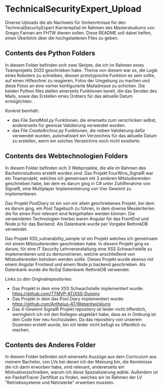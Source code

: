 # TechnicalSecurityExpert_Upload
Diverse Uploads die als Nachweis für Vorkenntnisse für den TechnicalSecurityExpert Karrierepfad im Rahmen des Masterstudiums von Gregor Faiman am FHTW dienen sollen.
Diese README soll dabei helfen, einen Überblick über die hochgeladenen Files zu geben.

## Contents des Python Folders

In diesem Folder befinden sich zwei Skripte, die ich im Rahmen eines Teamprojekts 2020 geschrieben habe.
Thema von diesem war es, die Logik eines Roboters zu schreiben, dessen prototypische Funktion es sein sollte, auf einen Hilfeschrei zu reagieren, Fotos der Umgebung zu machen und diese Fotos an eine vorher konfigurierte Mailadresse zu schicken.
Die beiden Python files stellen einerseits Funktionen bereit, die das Senden des Mails, sowie das Erstellen eines Ordners für das aktuelle Datum 
ermöglichten.

Konkret beinhält:

* das File *SendMail.py* Funktionen, die einerseits zum verschicken selbst, andererseits für gewisse Validierung verwendet wurden.
* das File *CreateArchive.py* Funktionen, die neben Validierung dafür verwendet wurden, automatisiert ein Verzeichnis für das aktuelle Datum zu erstellen, wenn ein solches Verzeichnis noch nicht existierte.

## Contents des Webtechnologien Folders

In diesem Folder befinden sich 3 Webprojekte, die alle im Rahmen des Bachelorstudiums erstellt worden sind.
Das Projekt FourWins_SignalR war ein Teamprojekt, welches ich gemeinsam mit 3 anderen Mitstudierenden geschrieben habe, bei dem es darum ging in C# unter Zuhilfenahme von SignalR, eine Multiplayer Implementierung von Vier Gewinnt zu implementieren.

Das Projekt PoolDiary ist ein von mir allein geschriebenes Projekt, bei dem es darum ging, ein Pool Tagebuch zu führen, in dem diverse Messkriterien die für einen Pool relevant sind festgehalten werden können.
Die verwendeten Technologien hierbei waren Angular für das FrontEnd und Node js für das Backend.
Als Datenbank wurde per Vorgabe RethinkDB verwendet.

Das Projekt XSS_vulnerability_sample ist ein Projekt welches ich gemeinsam mit einem Mitstudierenden geschrieben habe. In diesem Projekt ging es darum, für eine IT Security Lehrveranstaltung eine XSS Schwachstelle zu implementieren und zu demonstrieren, welche anschließend von Mitstudierenden behoben werden sollte.
Dieses Projekt wurde ebenso mit einem Angular Frontend und einem Node.js backend geschrieben.
Als Datenbank wurde die NoSql Datenbank RethinkDB verwendet.

Links zu den Originalrepositories:
* Das Projekt in dem eine XSS Schwachstelle implementiert wurde: https://github.com/TTMVP-AT/XSS-Dummy
* Das Projekt in dem das Pool Diary implementiert wurde: https://github.com/Antheius-AT/Webentwicklung
* Das 4-Gewinnt SignalR Projekt repository ist leider nicht öffentlich, wenngleich ich mit den Kollegen abgeklärt habe, dass es in Ordnung ist den Code hier neu hochzuladen. Da das repository von unserem Dozenten erstellt wurde, bin ich leider nicht befugt es öffentlich zu machen.

## Contents des Anderes Folder

In diesem Folder befinden sich einerseits Auszüge aus dem Curriculum aus meinem Bachelor, von LVs bei denen ich der Meinung bin, die Kenntnisse die ich darin erworben habe, sind relevant, andererseits ein Motivationsschreiben, warum ich diese Spezialisierung wähle.
Außerdem ist ein PacketTracer Zertifikat zu finden, welches wir im Rahmen der LV "Betriebssysteme und Netzwerke" erwerben mussten.
